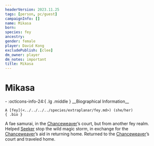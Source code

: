 ```yaml
---
headerVersion: 2023.11.25
tags: [person, pc/guest]
campaignInfo: []
name: Mikasa
born:
species: fey
ancestry:
gender: female
player: David Kong
excludePublish: [clee]
dm_owner: player
dm_notes: important
title: Mikasa
---
```

# Mikasa
<div class="grid cards ext-narrow-margin ext-one-column" markdown>
- :octicons-info-24:{ .lg .middle } __Biographical Information__

    A [fey](<../../../../species/extraplanar/fey.md>) (she/her)  
    { .bio }

</div>


A fae samurai, in the [Chanceweaver](<../../../extraplanar-powers/archfey/prince-of-luck.md>)’s court, but from another fey realm. Helped [Seeker](<../seeker.md>) stop the wild magic storm, in exchange for the [Chanceweaver](<../../../extraplanar-powers/archfey/prince-of-luck.md>)’s aid in returning home. Returned to the [Chanceweaver](<../../../extraplanar-powers/archfey/prince-of-luck.md>)’s court and traveled home.
